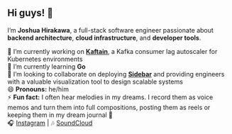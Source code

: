 ## Hi guys! 👋

I’m **Joshua Hirakawa**, a full-stack software engineer passionate about **backend architecture**, **cloud infrastructure**, and **developer tools**.  

🔭 I’m currently working on **[Kaftain](https://github.com/oslabs-beta/Kaftain)**, a Kafka consumer lag autoscaler for Kubernetes environments  
🌱 I’m currently learning **Go**  
👯 I’m looking to collaborate on deploying **[Sidebar](https://github.com/JoshuaHirakawa/Sidebar)** and providing engineers with a valuable visualization tool to design scalable systems  
😄 **Pronouns:** he/him  
⚡ **Fun fact:** I often hear melodies in my dreams. I record them as voice memos and turn them into full compositions, posting them as reels or keeping them in my dream journal 🎵  
🎧 [Instagram](https://www.instagram.com/itsbisko) | 🎶 [SoundCloud](https://soundcloud.com/bisko_official)  

